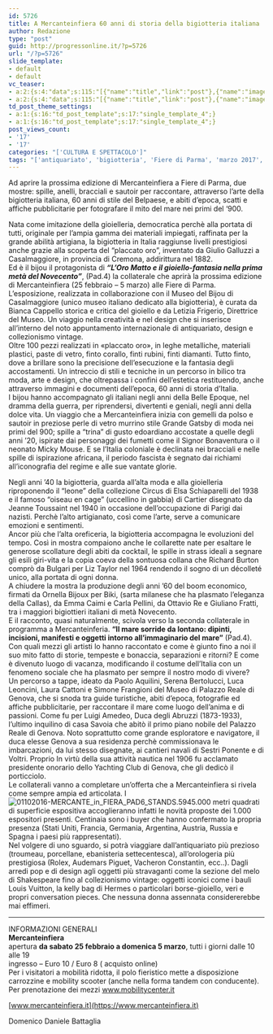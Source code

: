 ```yaml
---
id: 5726
title: A Mercanteinfiera 60 anni di storia della bigiotteria italiana
author: Redazione
type: "post"
guid: http://progressonline.it/?p=5726
url: "/?p=5726"
slide_template:
- default
- default
vc_teaser:
- a:2:{s:4:"data";s:115:"[{"name":"title","link":"post"},{"name":"image","image":"featured","link":"none"},{"name":"text","mode":"excerpt"}]";s:7:"bgcolor";s:0:"";}
- a:2:{s:4:"data";s:115:"[{"name":"title","link":"post"},{"name":"image","image":"featured","link":"none"},{"name":"text","mode":"excerpt"}]";s:7:"bgcolor";s:0:"";}
td_post_theme_settings:
- a:1:{s:16:"td_post_template";s:17:"single_template_4";}
- a:1:{s:16:"td_post_template";s:17:"single_template_4";}
post_views_count:
- '17'
- '17'
categories: "['CULTURA E SPETTACOLO']"
tags: "['antiquariato', 'bigiotteria', 'Fiere di Parma', 'marzo 2017', 'Mercanteinfiera', 'mostre']"
---
```


Ad aprire la prossima edizione di Mercanteinfiera a Fiere di Parma, due mostre: spille, anelli, bracciali e sautoir per raccontare, attraverso l’arte della bigiotteria italiana, 60 anni di stile del Belpaese, e abiti d’epoca, scatti e affiche pubblicitarie per fotografare il mito del mare nei primi del ‘900.

Nata come imitazione della gioielleria, democratica perchè alla portata di tutti, originale per l’ampia gamma dei materiali impiegati, raffinata per la grande abilità artigiana, la bigiotteria in Italia raggiunse livelli prestigiosi anche grazie alla scoperta del “placcato oro”, inventato da Giulio Galluzzi a Casalmaggiore, in provincia di Cremona, addirittura nel 1882.  
Ed è il bijou il protagonista di ***“L’Oro Matto e il gioiello-fantasia nella prima metà del Novecento”***, (Pad.4) la collaterale che aprirà la prossima edizione di Mercanteinfiera (25 febbraio – 5 marzo) alle Fiere di Parma. L’esposizione, realizzata in collaborazione con il Museo del Bijou di Casalmaggiore (unico museo italiano dedicato alla bigiotteria), è curata da Bianca Cappello storica e critica del gioiello e da Letizia Frigerio, Direttrice del Museo. Un viaggio nella creatività e nel design che si inserisce all’interno del noto appuntamento internazionale di antiquariato, design e collezionismo vintage.  
Oltre 100 pezzi realizzati in «placcato oro», in leghe metalliche, materiali plastici, paste di vetro, finto corallo, finti rubini, finti diamanti. Tutto finto, dove a brillare sono la precisione dell’esecuzione e la fantasia degli accostamenti. Un intreccio di stili e tecniche in un percorso in bilico tra moda, arte e design, che oltrepassa i confini dell’estetica restituendo, anche attraverso immagini e documenti dell’epoca, 60 anni di storia d’Italia.  
I bijou hanno accompagnato gli italiani negli anni della Belle Epoque, nel dramma della guerra, per riprendersi, divertenti e geniali, negli anni della dolce vita. Un viaggio che a Mercanteinfiera inizia con gemelli da polso e sautoir in preziose perle di vetro murrino stile Grande Gatsby di moda nei primi del 900; spille a “trina” di gusto edoardiano accostate a quelle degli anni ’20, ispirate dai personaggi dei fumetti come il Signor Bonaventura o il neonato Micky Mouse. E se l’Italia coloniale è declinata nei bracciali e nelle spille di ispirazione africana, il periodo fascista è segnato dai richiami all’iconografia del regime e alle sue vantate glorie.

Negli anni ’40 la bigiotteria, guarda all’alta moda e alla gioielleria riproponendo il “leone” della collezione Circus di Elsa Schiaparelli del 1938 e il famoso “oiseau en cage” (uccellino in gabbia) di Cartier disegnato da Jeanne Toussaint nel 1940 in occasione dell’occupazione di Parigi dai nazisti. Perchè l’alto artigianato, così come l’arte, serve a comunicare emozioni e sentimenti.  
Ancor più che l’alta oreficeria, la bigiotteria accompagna le evoluzioni del tempo. Così in mostra compaiono anche le collarette nate per esaltare le generose scollature degli abiti da cocktail, le spille in strass ideali a segnare gli esili giri-vita e la copia coeva della sontuosa collana che Richard Burton comprò da Bulgari per Liz Taylor nel 1964 rendendo il sogno di un décolleté unico, alla portata di ogni donna.  
A chiudere la mostra la produzione degli anni ’60 del boom economico, firmati da Ornella Bijoux per Biki, (sarta milanese che ha plasmato l’eleganza della Callas), da Emma Caimi e Carla Pellini, da Ottavio Re e Giuliano Fratti, tra i maggiori bigiottieri italiani di metà Novecento.  
E il racconto, quasi naturalmente, scivola verso la seconda collaterale in programma a Mercanteinferia. **“ll mare sorride da lontano: dipinti, incisioni, manifesti e oggetti intorno all’immaginario del mare”** (Pad.4). Con quali mezzi gli artisti lo hanno raccontato e come è giunto fino a noi il suo mito fatto di storie, tempeste e bonaccia, separazioni e ritorni? E come è divenuto luogo di vacanza, modificando il costume dell’Italia con un fenomeno sociale che ha plasmato per sempre il nostro modo di vivere?  
Un percorso a tappe, ideato da Paolo Aquilini, Serena Bertolucci, Luca Leoncini, Laura Cattoni e Simone Frangioni del Museo di Palazzo Reale di Genova, che si snoda tra guide turistiche, abiti d’epoca, fotografie ed affiche pubblicitarie, per raccontare il mare come luogo dell’anima e di passioni. Come fu per Luigi Amedeo, Duca degli Abruzzi (1873-1933), l’ultimo inquilino di casa Savoia che abitò il primo piano nobile del Palazzo Reale di Genova. Noto soprattutto come grande esploratore e navigatore, il duca elesse Genova a sua residenza perchè commissionava le imbarcazioni, da lui stesso disegnate, ai cantieri navali di Sestri Ponente e di Voltri. Proprio In virtù della sua attività nautica nel 1906 fu acclamato presidente onorario dello Yachting Club di Genova, che gli dedicò il porticciolo.  
Le collaterali vanno a completare un’offerta che a Mercanteinfiera si rivela come sempre ampia ed articolata. I ![01102016-MERCANTE_in_FIERA_PAD6_STANDS.59](https://progressonline.it/wp-content/uploads/2017/03/01102016-MERCANTE_in_FIERA_PAD6_STANDS.59-300x200.jpg)45.000 metri quadrati di superficie espositiva accoglieranno infatti le novità proposte dei 1.000 espositori presenti. Centinaia sono i buyer che hanno confermato la propria presenza (Stati Uniti, Francia, Germania, Argentina, Austria, Russia e Spagna i paesi più rappresentati).  
Nel volgere di uno sguardo, si potrà viaggiare dall’antiquariato più prezioso (troumeau, porcellane, ebanisteria settecentesca), all’orologeria più prestigiosa (Rolex, Audemars Piguet, Vacheron Constantin, ecc..). Dagli arredi pop e di design agli oggetti più stravaganti come la sezione del melo di Shakespeare fino al collezionismo vintage: oggetti iconici come i bauli Louis Vuitton, la kelly bag di Hermes o particolari borse-gioiello, veri e propri conversation pieces. Che nessuna donna assennata considererebbe mai effimeri.

- - - - - -

INFORMAZIONI GENERALI  
**Mercanteinfiera**  
apertura **da sabato 25 febbraio a domenica 5 marzo**, tutti i giorni dalle 10 alle 19  
ingresso – Euro 10 / Euro 8 ( acquisto online)  
Per i visitatori a mobilità ridotta, il polo fieristico mette a disposizione carrozzine e mobility scooter (anche nella forma tandem con conducente). Per prenotazione dei mezzi www.mobilitycenter.it

[www.mercanteinfiera.it](https://www.mercanteinfiera.it)

Domenico Daniele Battaglia